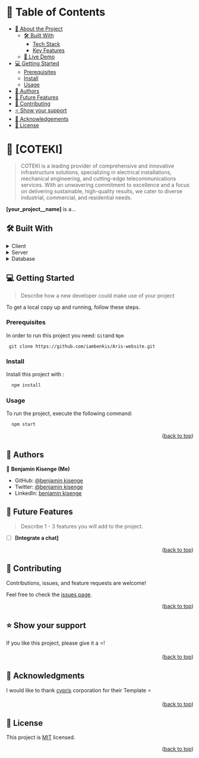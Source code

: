 <a name="readme-top"></a>

<!-- ...
HOW TO USE:
This is an example of how you may give instructions on setting up your project locally.

Modify this file to match your project and remove sections that don't apply.

REQUIRED SECTIONS:
- Table of Contents-
- About the Project-
  - Built With-
  - Live Demo-
- Getting Started
- Authors
- Future Features
- Contributing
- Show your support
- Acknowledgements
- License

After you're finished please remove all the comments and instructions!!
-->

<!-- TABLE OF CONTENTS -->

# 📗 Table of Contents

- [📖 About the Project](#about-project)
  - [🛠 Built With](#built-with)
    - [Tech Stack](#tech-stack)
    - [Key Features](#key-features)
  - [🚀 Live Demo](#live-demo)
- [💻 Getting Started](#getting-started) 
  - [Prerequisites](#prerequisites)
  - [Install](#install)
  - [Usage](#usage)  
- [👥 Authors](#authors)
- [🔭 Future Features](#future-features)
- [🤝 Contributing](#contributing)
- [⭐️ Show your support](#support)
- [🙏 Acknowledgements](#acknowledgements) 
- [📝 License](#license)

<!-- PROJECT DESCRIPTION -->

# 📖 [COTEKI] <a name="about-project"></a>

> COTEKI is a leading provider of comprehensive and innovative infrastructure solutions, specializing in electrical installations, mechanical engineering, and cutting-edge telecommunications services. With an unwavering commitment to excellence and a focus on delivering sustainable, high-quality results, we cater to diverse industrial, commercial, and residential needs.

**[your_project__name]** is a...

## 🛠 Built With <a name="built-with"></a>

<details>
  <summary>Client</summary>
  <ul>
    <li><a href="https://reactjs.org/">React</a></li>
    <li><a href="https://tailwindcss.com/docs">Tailwind</a></li> 
  </ul>
</details>

<details>
  <summary>Server</summary>
  <ul>
    <li><a href="https://expressjs.com/">N/A</a></li>
  </ul>
</details>

<details>
<summary>Database</summary>
  <ul>
    <li><a href="https://www.postgresql.org/">N/A</a></li>
  </ul>
</details>

<!-- GETTING STARTED -->

## 💻 Getting Started <a name="getting-started"></a>

> Describe how a new developer could make use of your project

To get a local copy up and running, follow these steps.

### Prerequisites

In order to run this project you need:
`Git`and `Npm` 
```
 git clone https://github.com/iambenkis/Aris-website.git
```

### Install

Install this project with :

```sh
  npm install
```

### Usage

To run the project, execute the following command:


```sh
  npm start
``` 

<p align="right">(<a href="#readme-top">back to top</a>)</p>

<!-- AUTHORS -->

## 👥 Authors <a name="authors"></a>

👤 **Benjamin Kisenge (Me)**

- GitHub: [@benjamin kisenge](https://github.com/iambenkis)
- Twitter: [@benjamin kisenge](https://twitter.com/iambenkis)
- LinkedIn: [benjamin kisenge](https://www.linkedin.com/in/ben-kisenge/)

<!-- FUTURE FEATURES -->

## 🔭 Future Features <a name="future-features"></a>

> Describe 1 - 3 features you will add to the project.

- [ ] **[Integrate a chat]** 

<p align="right">(<a href="#readme-top">back to top</a>)</p>

<!-- CONTRIBUTING -->

## 🤝 Contributing <a name="contributing"></a>

Contributions, issues, and feature requests are welcome!

Feel free to check the [issues page](https://github.com/iambenkis/Aris-website/issues).

<p align="right">(<a href="#readme-top">back to top</a>)</p>

<!-- SUPPORT -->

## ⭐️ Show your support <a name="support"></a>

If you like this project, please give it a ⭐️!

<p align="right">(<a href="#readme-top">back to top</a>)</p>

<!-- ACKNOWLEDGEMENTS -->

## 🙏 Acknowledgments <a name="acknowledgements"></a>

I would like to thank [cypris](cypris.ai) corporation for their Template ⭐

<p align="right">(<a href="#readme-top">back to top</a>)</p>

<!-- LICENSE -->

## 📝 License <a name="license"></a>

This project is [MIT](./LICENSE) licensed.

<p align="right">(<a href="#readme-top">back to top</a>)</p>
